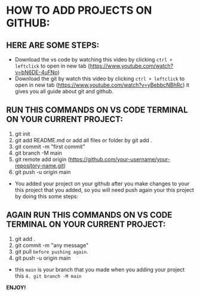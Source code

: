 # HOW TO ADD PROJECTS ON GITHUB:

## HERE ARE SOME STEPS:
- Download the vs code by watching this video by clicking `ctrl + leftclick` to open in new tab (https://www.youtube.com/watch?v=bN6DE-4uFNo)
- Download the git by watch this video by clicking `ctrl + leftclick` to open in new tab (https://www.youtube.com/watch?v=yBebbcNBhRc) it gives you all guide about git and github.

## RUN THIS COMMANDS ON VS CODE TERMINAL ON YOUR CURRENT PROJECT:
1. git init
2. git add README.md or add all files or folder by git add .
3. git commit -m "first commit"
4. git branch -M main
5. git remote add origin (https://github.com/your-username/your-repository-name.git)
6. git push -u origin main

* You added your project on your github after you make changes to your this project that you added, so you will need push again your this project by doing this some steps:

## AGAIN RUN THIS COMMANDS ON VS CODE TERMINAL ON YOUR CURRENT PROJECT:
1. git add .
2. git commit -m "any message"
3. git pull `before pushing again`.
4. git push -u origin main
- this `main` is your branch that you made when you adding your project this `4. git branch -M main`

**ENJOY!**
